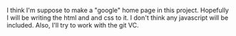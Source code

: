 I think I'm suppose to make a "google" home page in this project.
Hopefully I will be writing the html and and css to it. I don't think any javascript will be included.
Also, I'll try to work with the git VC.